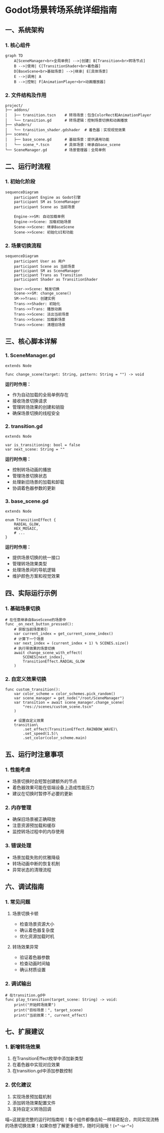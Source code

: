 # Godot场景转场系统详细指南

## 一、系统架构

### 1. 核心组件
```mermaid
graph TD
    A[SceneManager<br>全局单例] -->|创建| B[Transition<br>转场节点]
    B -->|使用| C[TransitionShader<br>着色器]
    D[BaseScene<br>基础场景] -->|继承| E[具体场景]
    E -->|调用| A
    B -->|控制| F[AnimationPlayer<br>动画播放器]
```

### 2. 文件结构及作用
```
project/
├── addons/
│   ├── transition.tscn    # 转场场景：包含ColorRect和AnimationPlayer
│   └── transition.gd      # 转场逻辑：控制场景切换和动画播放
├── shaders/
│   └── transition_shader.gdshader  # 着色器：实现视觉效果
├── scenes/
│   ├── base_scene.gd      # 基础场景：提供通用功能
│   └── scene_*.tscn       # 具体场景：继承自base_scene
└── SceneManager.gd        # 场景管理器：全局单例
```

## 二、运行时流程

### 1. 初始化阶段
```mermaid
sequenceDiagram
    participant Engine as Godot引擎
    participant SM as SceneManager
    participant Scene as 当前场景
    
    Engine->>SM: 自动加载单例
    Engine->>Scene: 加载初始场景
    Scene->>Scene: 继承BaseScene
    Scene->>Scene: 初始化UI和功能
```

### 2. 场景切换流程
```mermaid
sequenceDiagram
    participant User as 用户
    participant Scene as 当前场景
    participant SM as SceneManager
    participant Trans as Transition
    participant Shader as TransitionShader
    
    User->>Scene: 触发切换
    Scene->>SM: change_scene()
    SM->>Trans: 创建实例
    Trans->>Shader: 初始化
    Trans->>Trans: 播放动画
    Trans->>Scene: 淡出当前场景
    Trans->>Scene: 加载新场景
    Trans->>Scene: 清理旧场景
```

## 三、核心脚本详解

### 1. SceneManager.gd
```gdscript
extends Node

func change_scene(target: String, pattern: String = "") -> void
```
**运行时作用：**
- 作为自动加载的全局单例存在
- 接收场景切换请求
- 管理转场效果的创建和销毁
- 确保场景切换的线程安全

### 2. transition.gd
```gdscript
extends Node

var is_transitioning: bool = false
var next_scene: String = ""
```
**运行时作用：**
- 控制转场动画的播放
- 管理场景切换状态
- 处理新旧场景的加载和卸载
- 协调着色器参数的更新

### 3. base_scene.gd
```gdscript
extends Node

enum TransitionEffect {
    RADIAL_GLOW,
    HEX_MOSAIC,
    # ...
}
```
**运行时作用：**
- 提供场景切换的统一接口
- 管理转场效果类型
- 处理场景间的导航逻辑
- 维护颜色方案和视觉效果

## 四、实际运行示例

### 1. 基础场景切换
```gdscript
# 在任意继承自BaseScene的场景中
func _on_next_button_pressed():
    # 获取当前场景索引
    var current_index = get_current_scene_index()
    # 计算下一个场景
    var next_index = (current_index + 1) % SCENES.size()
    # 执行带效果的场景切换
    await change_scene_with_effect(
        SCENES[next_index],
        TransitionEffect.RADIAL_GLOW
    )
```

### 2. 自定义效果切换
```gdscript
func custom_transition():
    var color_scheme = color_schemes.pick_random()
    var scene_manager = get_node("/root/SceneManager")
    var transition = await scene_manager.change_scene(
        "res://scenes/custom_scene.tscn"
    )
    
    # 设置自定义效果
    transition\
        .set_effect(TransitionEffect.RAINBOW_WAVE)\
        .set_speed(1.5)\
        .set_color(color_scheme.main)
```

## 五、运行时注意事项

### 1. 性能考虑
- 场景切换时会短暂创建额外的节点
- 着色器效果可能在低端设备上造成性能压力
- 建议在切换时暂停不必要的更新

### 2. 内存管理
- 确保旧场景被正确释放
- 注意资源预加载和缓存
- 监控转场过程中的内存使用

### 3. 错误处理
- 场景加载失败的优雅降级
- 转场动画中断的恢复机制
- 异常状态的清理流程

## 六、调试指南

### 1. 常见问题
1. 场景切换卡顿
   - 检查场景资源大小
   - 确认着色器复杂度
   - 优化资源加载时机

2. 转场效果异常
   - 验证着色器参数
   - 检查动画时间轴
   - 确认材质设置

### 2. 调试输出
```gdscript
# 在transition.gd中
func play_transition(target_scene: String) -> void:
    print("开始转场效果")
    print("目标场景：", target_scene)
    print("当前效果：", current_effect)
```

## 七、扩展建议

### 1. 新增转场效果
1. 在TransitionEffect枚举中添加新类型
2. 在着色器中实现对应效果
3. 在transition.gd中添加参数控制

### 2. 优化建议
1. 实现场景预加载机制
2. 添加转场效果配置文件
3. 支持自定义转场回调

喵~这就是完整的运行时指南啦！每个组件都像齿轮一样精密配合，共同实现流畅的场景切换效果！如果你想了解更多细节，随时问我哦！(=^･ω･^=) 